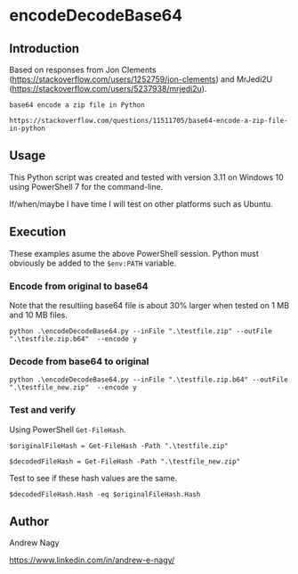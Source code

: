 # encodeDecodeBase64

## Introduction

Based on responses from Jon Clements (https://stackoverflow.com/users/1252759/jon-clements) and MrJedi2U (https://stackoverflow.com/users/5237938/mrjedi2u).

  `base64 encode a zip file in Python`

  `https://stackoverflow.com/questions/11511705/base64-encode-a-zip-file-in-python`

## Usage

This Python script was created and tested with version 3.11 on Windows 10 using PowerShell 7 for the command-line.

If/when/maybe I have time I will test on other platforms such as Ubuntu.


## Execution

These examples asume the above PowerShell session. Python must obviously be added to the `$env:PATH` variable.

### Encode from original to base64

Note that the resultiing base64 file is about 30% larger when tested on 1 MB and 10 MB files.

`python .\encodeDecodeBase64.py --inFile ".\testfile.zip" --outFile ".\testfile.zip.b64"  --encode y`

### Decode from base64 to original

`python .\encodeDecodeBase64.py --inFile ".\testfile.zip.b64" --outFile ".\testfile_new.zip"  --encode y`

### Test and verify

Using PowerShell `Get-FileHash`.

`$originalFileHash = Get-FileHash -Path ".\testfile.zip"`

`$decodedFileHash = Get-FileHash -Path ".\testfile_new.zip"`

Test to see if these hash values are the same.

`$decodedFileHash.Hash -eq $originalFileHash.Hash`


## Author

Andrew Nagy

https://www.linkedin.com/in/andrew-e-nagy/
